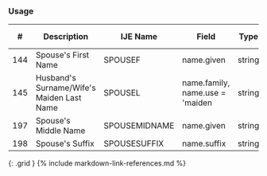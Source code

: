 ### Usage


| **#** |  **Description**   |  **IJE Name**   |  **Field**  |  **Type**  | **Value Set**  |
| ---------| ------------- | ------------ | -------------- | -------- | -------- |
| 144 | Spouse's First Name | SPOUSEF| name.given | string |  | 
| 145 | Husband's Surname/Wife's Maiden Last Name | SPOUSEL | name.family, name.use = 'maiden | string |  | 
| 197 | Spouse's Middle Name | SPOUSEMIDNAME| name.given | string |  | 
| 198 | Spouse's Suffix | SPOUSESUFFIX| name.suffix | string |  | 
{: .grid }
{% include markdown-link-references.md %}
